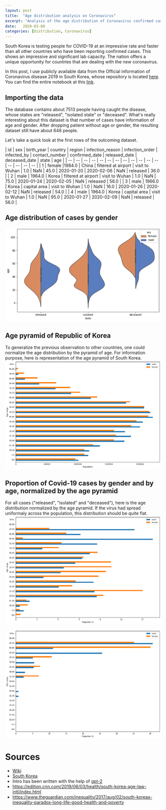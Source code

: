 ```yaml
---
layout: post
title:  "Age distribution analysis on Coronavirus"
excerpt: "Analysis of the age distribution of Coronavirus confirmed cases in the Republic of Korea"
date:   2020-03-08
categories: [Distribution, Coronavirus]
---
```


<script src="https://cdnjs.cloudflare.com/ajax/libs/mathjax/2.7.0/MathJax.js?config=TeX-AMS-MML_HTMLorMML"></script>

South Korea is testing people for COVID-19 at an impressive rate and faster than all other countries who have been reporting confirmed cases. This shows an impressive and significant lab capacity. The nation offers a unique opportunity for countries that are dealing with the new coronavirus.

In this post, I use publicly available data from the Official information of Coronavirus disease 2019 in South Korea, whose repository is located [here](https://github.com/jihoo-kim/Coronavirus-Dataset). You can find the entire notebook at this [link](https://github.com/ClementBM/Experiment_Coronavius/blob/master/notebook/Coronavirus_Korea_Distribution.ipynb).

## Importing the data
The database contains about 7513 people having caught the disease, whose states are "released", "isolated state" or "deceased". What's really interesting about this dataset is that number of cases have information of age and gender. After dropping patient without age or gender, the resulting dataset still have about 648 people.

Let's take a quick look at the first rows of the outcoming dataset.

| id | sex | birth_year | country | region | infection_reason | infection_order | infected_by | contact_number | confirmed_date | released_date | deceased_date | state | age |
| -- | -- | -- | -- | -- | -- | -- | -- | -- | -- | -- | -- | -- | -- | -- | -- |
| 1 | female |1984.0 | China | filtered at airport | visit to Wuhan | 1.0 | NaN | 45.0 | 2020-01-20 | 2020-02-06 | NaN | released | 36.0 |
| 2 | male | 1964.0 | Korea | filtered at airport | visit to Wuhan | 1.0 | NaN | 75.0 | 2020-01-24 | 2020-02-05 | NaN | released | 56.0 |
| 3 | male | 1966.0 | Korea | capital area | visit to Wuhan | 1.0 | NaN | 16.0 | 2020-01-26 | 2020-02-12 | NaN | released | 54.0 |
| 4 | male | 1964.0 | Korea | capital area | visit to Wuhan | 1.0 | NaN | 95.0 | 2020-01-27 | 2020-02-09 | NaN | released | 56.0 |

## Age distribution of cases by gender
![Age distribution of cases by gender](/assets/2020-03-08/distribution-cases.png)

## Age pyramid of Republic of Korea
To generalize the previous observation to other countries, one could normalize the age distribution by the pyramid of age. For information purpose, here is representation of the age pyramid of South Korea.
![Korea age pyramid](/assets/2020-03-08/korea-age-pyramid.png)

## Proportion of Covid-19 cases by gender and by age, normalized by the age pyramid
For all cases ("released", "isolated" and "deceased"), here is the age distribution normalized by the age pyramid. If the virus had spread uniformaly across the population, this distribution should be quite flat. 
![Age distribution of cases](/assets/2020-03-08/normed-disitribution-cases.png)

![Age distribution of deceased cases](/assets/2020-03-08/normed-disitribution-deceased-cases.png)

# Sources
* [Wiki](https://en.wikipedia.org/wiki/2020_coronavirus_outbreak_in_South_Korea)
* [South Korea](https://abcnews.go.com/international/massive-coronavirus-testing-program-south-korea-underscores-nimble/story?id=69226222)
* Intro has been written with the help of [gpt-2](https://github.com/openai/gpt-2)
* https://edition.cnn.com/2019/06/03/health/south-korea-age-law-intl/index.html
* https://www.theguardian.com/inequality/2017/aug/02/south-koreas-inequality-paradox-long-life-good-health-and-poverty